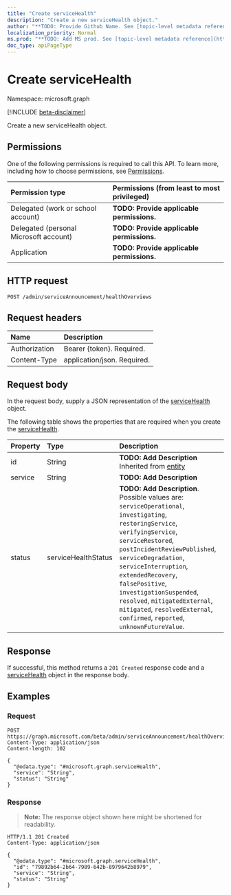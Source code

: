 ```yaml
---
title: "Create serviceHealth"
description: "Create a new serviceHealth object."
author: "**TODO: Provide Github Name. See [topic-level metadata reference](https://msgo.azurewebsites.net/add/document/guidelines/metadata.html#topic-level-metadata)**"
localization_priority: Normal
ms.prod: "**TODO: Add MS prod. See [topic-level metadata reference](https://msgo.azurewebsites.net/add/document/guidelines/metadata.html#topic-level-metadata)**"
doc_type: apiPageType
---
```


# Create serviceHealth
Namespace: microsoft.graph

[!INCLUDE [beta-disclaimer](../../includes/beta-disclaimer.md)]

Create a new serviceHealth object.

## Permissions
One of the following permissions is required to call this API. To learn more, including how to choose permissions, see [Permissions](/graph/permissions-reference).

|Permission type|Permissions (from least to most privileged)|
|:---|:---|
|Delegated (work or school account)|**TODO: Provide applicable permissions.**|
|Delegated (personal Microsoft account)|**TODO: Provide applicable permissions.**|
|Application|**TODO: Provide applicable permissions.**|

## HTTP request

<!-- {
  "blockType": "ignored"
}
-->
``` http
POST /admin/serviceAnnouncement/healthOverviews
```

## Request headers
|Name|Description|
|:---|:---|
|Authorization|Bearer {token}. Required.|
|Content-Type|application/json. Required.|

## Request body
In the request body, supply a JSON representation of the [serviceHealth](../resources/servicehealth.md) object.

The following table shows the properties that are required when you create the [serviceHealth](../resources/servicehealth.md).

|Property|Type|Description|
|:---|:---|:---|
|id|String|**TODO: Add Description** Inherited from [entity](../resources/entity.md)|
|service|String|**TODO: Add Description**|
|status|serviceHealthStatus|**TODO: Add Description**. Possible values are: `serviceOperational`, `investigating`, `restoringService`, `verifyingService`, `serviceRestored`, `postIncidentReviewPublished`, `serviceDegradation`, `serviceInterruption`, `extendedRecovery`, `falsePositive`, `investigationSuspended`, `resolved`, `mitigatedExternal`, `mitigated`, `resolvedExternal`, `confirmed`, `reported`, `unknownFutureValue`.|



## Response

If successful, this method returns a `201 Created` response code and a [serviceHealth](../resources/servicehealth.md) object in the response body.

## Examples

### Request
<!-- {
  "blockType": "request",
  "name": "create_servicehealth_from_"
}
-->
``` http
POST https://graph.microsoft.com/beta/admin/serviceAnnouncement/healthOverviews
Content-Type: application/json
Content-length: 102

{
  "@odata.type": "#microsoft.graph.serviceHealth",
  "service": "String",
  "status": "String"
}
```


### Response
>**Note:** The response object shown here might be shortened for readability.
<!-- {
  "blockType": "response",
  "truncated": true,
  "@odata.type": "microsoft.graph.serviceHealth"
}
-->
``` http
HTTP/1.1 201 Created
Content-Type: application/json

{
  "@odata.type": "#microsoft.graph.serviceHealth",
  "id": "79892b64-2b64-7989-642b-8979642b8979",
  "service": "String",
  "status": "String"
}
```

